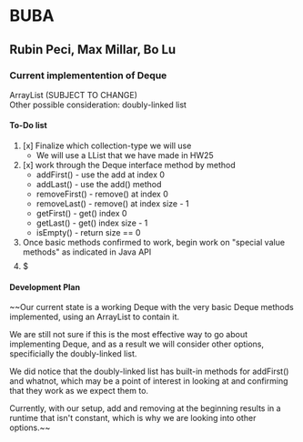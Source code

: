 # BUBA  
## Rubin Peci, Max Millar, Bo Lu  


### Current implementention of Deque  
ArrayList (SUBJECT TO CHANGE)  
Other possible consideration: doubly-linked list


#### To-Do list
1. [x] Finalize which collection-type we will use 
	- We will use a LList that we have made in HW25
2. [x] work through the Deque interface method by method
	- addFirst() - use the add at index 0  
	- addLast() - use the add() method  
	- removeFirst() - remove() at index 0  
	-  removeLast() - remove() at index size - 1    
	-  getFirst() - get() index 0  
	-  getLast() - get() index size - 1  
	-  isEmpty() - return size == 0  
3. Once basic methods confirmed to work, begin work on "special value methods" as indicated in Java API  
4. $$$$$

#### Development Plan  

~~Our current state is a working Deque with the very basic Deque methods implemented, using an ArrayList to contain it.  

We are still not sure if this is the most effective way to go about implementing Deque, and as a result we will consider other options, specificially the doubly-linked list.  

We did notice that the doubly-linked list has built-in methods for addFirst() and whatnot, which may be a point of interest in looking at and confirming that they work as we expect them to.  

Currently, with our setup, add and removing at the beginning results in a runtime that isn't constant, which is why we are looking into other options.~~
